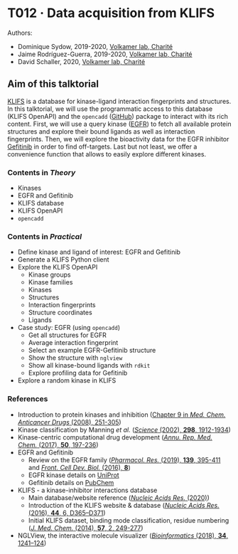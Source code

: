 # T012 · Data acquisition from KLIFS

Authors:

- Dominique Sydow, 2019-2020, [Volkamer lab, Charité](https://volkamerlab.org/)
- Jaime Rodríguez-Guerra, 2019-2020, [Volkamer lab, Charité](https://volkamerlab.org/)
- David Schaller, 2020, [Volkamer lab, Charité](https://volkamerlab.org/)


## Aim of this talktorial

[KLIFS](https://klifs.net/) is a database for kinase-ligand interaction fingerprints and structures. In this talktorial, we will use the programmatic access to this database (KLIFS OpenAPI) and the `opencadd` ([GitHub](https://github.com/volkamerlab/opencadd)) package to interact with its rich content. 
First, we will use a query kinase ([EGFR](https://www.uniprot.org/uniprot/P00533)) to fetch all available protein structures and explore their bound ligands as well as interaction fingerprints. Then, we will explore the bioactivity data for the EGFR inhibitor [Gefitinib](https://pubchem.ncbi.nlm.nih.gov/compound/Gefitinib) in order to find off-targets. Last but not least, we offer a convenience function that allows to easily explore different kinases.


### Contents in *Theory*

- Kinases
- EGFR and Gefitinib
- KLIFS database
- KLIFS OpenAPI
- `opencadd`


### Contents in *Practical*

- Define kinase and ligand of interest: EGFR and Gefitinib
- Generate a KLIFS Python client
- Explore the KLIFS OpenAPI
  - Kinase groups
  - Kinase families
  - Kinases
  - Structures
  - Interaction fingerprints
  - Structure coordinates
  - Ligands
- Case study: EGFR (using `opencadd`)
  - Get all structures for EGFR
  - Average interaction fingerprint
  - Select an example EGFR-Gefitinib structure
  - Show the structure with `nglview`
  - Show all kinase-bound ligands with `rdkit`
  - Explore profiling data for Gefitinib
- Explore a random kinase in KLIFS


### References

* Introduction to protein kinases and inhibition ([Chapter 9 in _Med. Chem. Anticancer Drugs_ (2008), 251-305](https://www.sciencedirect.com/science/article/pii/B9780444528247000093))
* Kinase classification by Manning _et al._ ([_Science_ (2002), __298__, 1912-1934](https://science.sciencemag.org/content/298/5600/1912))
* Kinase-centric computational drug development ([_Annu. Rep. Med. Chem._ (2017), __50__, 197-236](https://www.sciencedirect.com/science/article/pii/S0065774317300040?via%3Dihub))
* EGFR and Gefitinib 
  * Review on the EGFR family ([_Pharmacol. Res._ (2019), __139__, 395-411](https://www.sciencedirect.com/science/article/abs/pii/S104366181831747X?via%3Dihub) and [_Front. Cell Dev. Biol._ (2016), __8__](https://www.frontiersin.org/articles/10.3389/fcell.2016.00088/full))
  * EGFR kinase details on [UniProt](https://www.uniprot.org/uniprot/P00533)
  * Gefitinib details on [PubChem](https://pubchem.ncbi.nlm.nih.gov/compound/Gefitinib)
* KLIFS - a kinase-inhibitor interactions database
   * Main database/website reference ([_Nucleic Acids Res._ (2020)](https://academic.oup.com/nar/advance-article/doi/10.1093/nar/gkaa895/5934416))
   * Introduction of the KLIFS website & database ([_Nucleic Acids Res._ (2016), __44__, 6, D365–D371](https://doi.org/10.1093/nar/gkv1082))
   * Initial KLIFS dataset, binding mode classification, residue numbering ([_J. Med. Chem._ (2014), __57__, 2, 249-277](https://pubs.acs.org/doi/abs/10.1021/jm400378w))
* NGLView, the interactive molecule visualizer ([_Bioinformatics_ (2018), __34__, 1241–124](https://doi.org/10.1093/bioinformatics/btx789))
